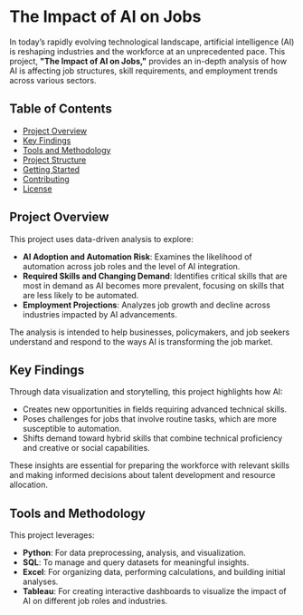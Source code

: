 # The Impact of AI on Jobs

In today’s rapidly evolving technological landscape, artificial intelligence (AI) is reshaping industries and the workforce at an unprecedented pace. This project, **"The Impact of AI on Jobs,"** provides an in-depth analysis of how AI is affecting job structures, skill requirements, and employment trends across various sectors.

## Table of Contents
- [Project Overview](#project-overview)
- [Key Findings](#key-findings)
- [Tools and Methodology](#tools-and-methodology)
- [Project Structure](#project-structure)
- [Getting Started](#getting-started)
- [Contributing](#contributing)
- [License](#license)

## Project Overview

This project uses data-driven analysis to explore:
- **AI Adoption and Automation Risk**: Examines the likelihood of automation across job roles and the level of AI integration.
- **Required Skills and Changing Demand**: Identifies critical skills that are most in demand as AI becomes more prevalent, focusing on skills that are less likely to be automated.
- **Employment Projections**: Analyzes job growth and decline across industries impacted by AI advancements.

The analysis is intended to help businesses, policymakers, and job seekers understand and respond to the ways AI is transforming the job market.

## Key Findings

Through data visualization and storytelling, this project highlights how AI:
- Creates new opportunities in fields requiring advanced technical skills.
- Poses challenges for jobs that involve routine tasks, which are more susceptible to automation.
- Shifts demand toward hybrid skills that combine technical proficiency and creative or social capabilities.

These insights are essential for preparing the workforce with relevant skills and making informed decisions about talent development and resource allocation.

## Tools and Methodology

This project leverages:
- **Python**: For data preprocessing, analysis, and visualization.
- **SQL**: To manage and query datasets for meaningful insights.
- **Excel**: For organizing data, performing calculations, and building initial analyses.
- **Tableau**: For creating interactive dashboards to visualize the impact of AI on different job roles and industries.

